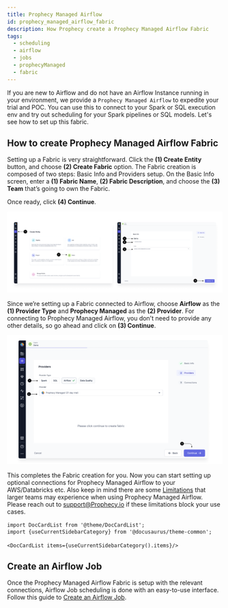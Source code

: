 ```yaml
---
title: Prophecy Managed Airflow
id: prophecy_managed_airflow_fabric
description: How Prophecy create a Prophecy Managed Airflow Fabric
tags:
  - scheduling
  - airflow
  - jobs
  - prophecyManaged
  - fabric
---
```


If you are new to Airflow and do not have an Airflow Instance running in your environment, we provide a `Prophecy Managed Airflow` to expedite your trial and POC.
You can use this to connect to your Spark or SQL execution env and try out scheduling for your Spark pipelines or SQL models.
Let's see how to set up this fabric.

## How to create Prophecy Managed Airflow Fabric

Setting up a Fabric is very straightforward. Click the **(1) Create Entity** button, and choose **(2) Create Fabric** option. The Fabric creation is composed of two steps: Basic Info and Providers setup.
On the Basic Info screen, enter a **(1) Fabric Name**, **(2) Fabric Description**, and choose the **(3) Team** that’s going to own the Fabric.

Once ready, click **(4) Continue**.

![CreateFabric](./img/Create_Fabric.png)

Since we’re setting up a Fabric connected to Airflow, choose **Airflow** as the **(1) Provider Type** and **Prophecy Managed** as the **(2) Provider**.
For connecting to Prophecy Managed Airflow, you don't need to provide any other details, so go ahead and click on **(3) Continue**.

![CreatePMFabric](./img/Create_PM_Fabric.png)

This completes the Fabric creation for you. Now you can start setting up optional connections for Prophecy Managed Airflow to your AWS/Databricks etc. Also keep in mind there are some [Limitations](./) that larger teams may experience when using Prophecy Managed Airflow. Please reach out to support@Prophecy.io if these limitations block your use cases.

```mdx-code-block
import DocCardList from '@theme/DocCardList';
import {useCurrentSidebarCategory} from '@docusaurus/theme-common';

<DocCardList items={useCurrentSidebarCategory().items}/>
```

## Create an Airflow Job

Once the Prophecy Managed Airflow Fabric is setup with the relevant connections, Airflow Job scheduling is done with an easy-to-use interface. Follow this guide to [Create an Airflow Job](/docs/Orchestration/airflow/getting-started-with-low-code-airflow.md#2-create-an-airflow-job).
